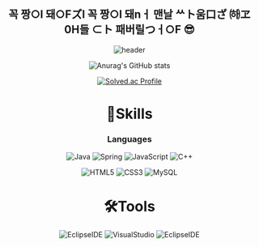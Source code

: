 <div align=center>
  <h2> 꼭 짱○l 돼○Fズl 꼭 짱○l 돼nㅓ 맨날 ᄊト움口ざ ㈛ヱ 0H들 ⊂ト 패버릴つㅓ○F 😎 </h2>

<!--
**Ssovely-98/Ssovely-98** is a ✨ _special_ ✨ repository because its `README.md` (this file) appears on your GitHub profile.

Here are some ideas to get you started:

- 🔭 I’m currently working on ...
- 🌱 I’m currently learning ...
- 👯 I’m looking to collaborate on ...
- 🤔 I’m looking for help with ...
- 💬 Ask me about ...
- 📫 How to reach me: ...
- 😄 Pronouns: ...
- ⚡ Fun fact: ...
-->


![header](https://capsule-render.vercel.app/api?type=waving&color=auto&height=300&section=header&text=Ssovely's%20Hub&fontSize=90)



![Anurag's GitHub stats](https://github-readme-stats.vercel.app/api?username=Ssovely-98&show_icons=true&theme=radical)

[![Solved.ac Profile](http://mazassumnida.wtf/api/v2/generate_badge?boj=ansohui1998)](https://solved.ac/ansohui1998/)
#

# 💪Skills
### Languages
![Java](https://img.shields.io/badge/Java-007396.svg?&style=for-the-badge&logo=OpenJDK&logoColor=white)
![Spring](https://img.shields.io/badge/Spring-6DB33F.svg?&style=for-the-badge&logo=Spring&logoColor=white)
![JavaScript](https://img.shields.io/badge/JavaScript-F7DF1E.svg?&style=for-the-badge&logo=JavaScript&logoColor=white)
![C++](https://img.shields.io/badge/C++-00599C.svg?&style=for-the-badge&logo=c%2B%2B&logoColor=white)


![HTML5](https://img.shields.io/badge/HTML5-E34F26.svg?&style=for-the-badge&logo=HTML5&logoColor=white)
![CSS3](https://img.shields.io/badge/CSS3-1572B6.svg?&style=for-the-badge&logo=CSS3&logoColor=white)
![MySQL](https://img.shields.io/badge/MySQL-4479A1.svg?&style=for-the-badge&logo=MySQL&logoColor=white)
  
 #
  # 🛠Tools
  ![EclipseIDE](https://img.shields.io/badge/EclipseIDE-2C2255.svg?&style=for-the-badge&logo=EclipseIDE&logoColor=white)
  ![VisualStudio](https://img.shields.io/badge/VisualStudio-5C2D91.svg?&style=for-the-badge&logo=VisualStudio&logoColor=white)
  ![EclipseIDE](https://img.shields.io/badge/VisualStudioCode-007ACC.svg?&style=for-the-badge&logo=VisualStudioCode&logoColor=white)
  
</div>
